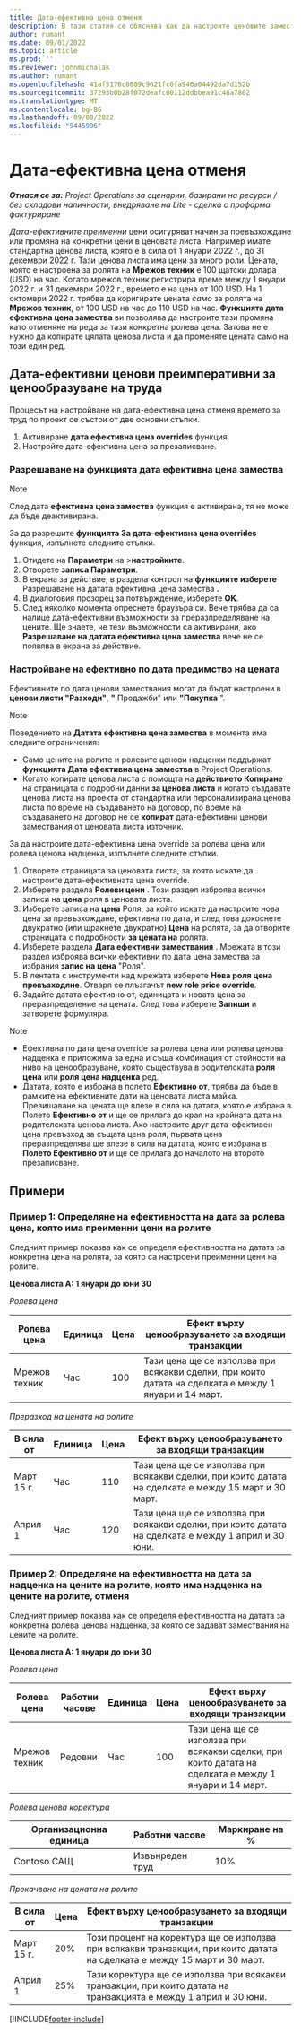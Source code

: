 ```yaml
---
title: Дата-ефективна цена отменя
description: В тази статия се обяснява как да настроите ценовите замествания за конкретни цени в ценовата листа.
author: rumant
ms.date: 09/01/2022
ms.topic: article
ms.prod: ''
ms.reviewer: johnmichalak
ms.author: rumant
ms.openlocfilehash: 41af5176c0809c9621fc0fa946a04492da7d152b
ms.sourcegitcommit: 37293b0b28f072deafc00112ddbbea91c48a7802
ms.translationtype: MT
ms.contentlocale: bg-BG
ms.lasthandoff: 09/08/2022
ms.locfileid: "9445996"
---
```

# <a name="date-effective-price-overrides"></a>Дата-ефективна цена отменя 

_**Отнася се за:** Project Operations за сценарии, базирани на ресурси / без складови наличности, внедряване на Lite - сделка с проформа фактуриране_

*Дата-ефективните преименни* цени осигуряват начин за превъзхождане или промяна на конкретни цени в ценовата листа. Например имате стандартна ценова листа, която е в сила от 1 януари 2022 г., до 31 декември 2022 г. Тази ценова листа има цени за много роли. Цената, която е настроена за ролята на **Мрежов техник** е 100 щатски долара (USD) на час. Когато мрежов техник регистрира време между 1 януари 2022 г. и 31 декември 2022 г., времето е на цена от 100 USD. На 1 октомври 2022 г. трябва да коригирате цената *само* за ролята на **Мрежов техник**, от 100 USD на час до 110 USD на час. **Функцията дата ефективна цена замества** ви позволява да настроите тази промяна като отменяне на реда за тази конкретна ролева цена. Затова не е нужно да копирате цялата ценова листа и да променяте цената само на този един ред.

## <a name="date-effective-price-overrides-for-labor-pricing"></a>Дата-ефективни ценови преимперативни за ценообразуване на труда

Процесът на настройване на дата-ефективна цена отменя времето за труд по проект се състои от две основни стъпки.

1. Активиране **дата ефективна цена overrides** функция.
1. Настройте дата-ефективна цена за презаписване.

### <a name="enable-the-date-effective-price-overrides-feature"></a>Разрешаване на функцията дата ефективна цена замества

> [!NOTE]
> След дата **ефективна цена замества** функция е активирана, тя не може да бъде деактивирана.

За да разрешите **функцията За дата-ефективна цена overrides** функция, изпълнете следните стъпки.

1. Отидете на **Параметри** на \>**настройките**.
1. Отворете **записа Параметри**.
1. В екрана за действие, в раздела контрол на **функциите изберете** Разрешаване на датата ефективна цена замества **.**
1. В диалоговия прозорец за потвърждение, изберете **OK**.
1. След няколко момента опреснете браузъра си. Вече трябва да са налице дата-ефективни възможности за преразпределяване на цените. Ще знаете, че тези възможности са активирани, ако **Разрешаване на датата ефективна цена замества** вече не се появява в екрана за действие.

### <a name="set-up-a-date-effective-price-override"></a>Настройване на ефективно по дата предимство на цената

Ефективните по дата ценови замествания могат да бъдат настроени в **ценови листи "Разходи"**, **"** Продажби" или **"Покупка** ".

> [!NOTE]
>Поведението на **Датата ефективна цена замества** в момента има следните ограничения:
>
> - Само цените на ролите и ролевите ценови надценки поддържат **функцията Дата ефективна цена замества** в Project Operations.
> - Когато копирате ценова листа с помощта на **действието Копиране** на страницата с подробни данни **за ценова листа** и когато създавате ценова листа на проекта от стандартна или персонализирана ценова листа по време на създаването на договор, по време на създаването на договор не се **копират** дата-ефективни ценови замествания от ценовата листа източник.

За да настроите дата-ефективна цена override за ролева цена или ролева ценова надценка, изпълнете следните стъпки.

1. Отворете страницата за ценовата листа, за която искате да настроите дата-ефективната цена override.
1. Изберете раздела **Ролеви цени** . Този раздел изброява всички записи на **цена** роля в ценовата листа.
1. Изберете записа на **цена** Роля, за който искате да настроите нова цена за превъзхождане, ефективна по дата, и след това докоснете двукратно (или щракнете двукратно) **Цена** на ролята, за да отворите страницата с подробности **за цената на** ролята.
1. Изберете раздела **Дата ефективни замествания** . Мрежата в този раздел изброява всички ефективни по дата цена замества за избрания **запис на цена** "Роля".
1. В лентата с инструменти над мрежата изберете **Нова роля цена превъзходяне**. Отваря се плъзгачът **new role price override**.
1. Задайте датата ефективно от, единицата и новата цена за преразпределение на цената. След това изберете **Запиши** и затворете формуляра.

> [!NOTE]
> - Ефективна по дата цена override за ролева цена или ролева ценова надценка е приложима за една и съща комбинация от стойности на ниво на ценообразуване, която съществува в родителската **роля цена** или **роля цена надценка** ред.
> - Датата, която е избрана в полето **Ефективно от**, трябва да бъде в рамките на ефективните дати на ценовата листа майка. Превишаване на цената ще влезе в сила на датата, която е избрана в Полето **Ефективно от** и ще се прилага до края на крайната дата на родителската ценова листа. Ако настроите друг дата-ефективен цена превъзход за същата цена роля, първата цена преразпределява ще влезе в сила на датата, която е избрана в **Полето Ефективно от** и ще се прилага до началото на второто презаписване.

## <a name="examples"></a>Примери

### <a name="example-1-determining-date-effectivity-for-a-role-price-that-has-role-price-overrides"></a>Пример 1: Определяне на ефективността на дата за ролева цена, която има преименни цени на ролите

Следният пример показва как се определя ефективността на датата за конкретна цена на ролята, за която са настроени преименни цени на ролите.

**Ценова листа А: 1 януари до юни 30**

*Ролева цена*

| Ролева цена | Единица | Цена | Ефект върху ценообразуването за входящи транзакции |
|---|---|---|---|
| Мрежов техник | Час | 100 | Тази цена ще се използва при всякакви сделки, при които датата на сделката е между 1 януари и 14 март. |

*Преразход на цената на ролите*

| В сила от | Единица | Цена | Ефект върху ценообразуването за входящи транзакции |
|---|---|---|---|
| Март 15 г. | Час | 110 | Тази цена ще се използва при всякакви сделки, при които датата на сделката е между 15 март и 30 март. |
| Април 1 | Час | 120 | Тази цена ще се използва при всякакви сделки, при които датата на сделката е между 1 април и 30 юни. |

### <a name="example-2-determining-date-effectivity-for-a-role-price-markup-that-has-role-price-markup-overrides"></a>Пример 2: Определяне на ефективността на дата за надценка на цените на ролите, която има надценка на цените на ролите, отменя

Следният пример показва как се определя ефективността на датата за конкретна ролева ценова надценка, за която се задават замествания на цените на ролите.

**Ценова листа А: 1 януари до юни 30**

*Ролева цена*

| Ролева цена | Работни часове | Единица | Цена | Ефект върху ценообразуването за входящи транзакции |
|---|---|---|---|---|
| Мрежов техник | Редовни | Час | 100 | Тази цена ще се използва при всякакви сделки, при които датата на сделката е между 1 януари и 14 март. |

*Ролева ценова коректура*

| Организационна единица | Работни часове | Маркиране на % |
|---|---|---|
| Contoso САЩ | Извънреден труд | 10% |

*Прекачване на цената на ролите*

| В сила от | Цена | Ефект върху ценообразуването за входящи транзакции |
|---|---|---|
| Март 15 г. | 20% | Този процент на коректура ще се използва при всякакви транзакции, при които датата на сделката е между 15 март и 30 март. |
| Април 1 | 25% | Тази коректура ще се използва при всякакви транзакции, при които датата на транзакцията е между 1 април и 30 юни. |

[!INCLUDE[footer-include](../includes/footer-banner.md)]
